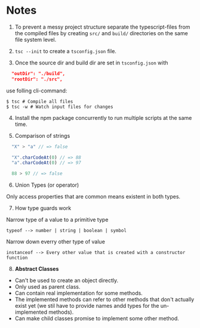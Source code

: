 # Notes

1. To prevent a messy project structure separate the typescript-files from the compiled files by creating `src/` and `build/` directories on the same file system level.

2. `tsc --init` to create a `tsconfig.json` file.

3. Once the source dir and build dir are set in `tsconfig.json` with

  ```json
    "outDir": "./build",
    "rootDir": "./src",
  ```

use folling cli-command:

  ```shell
  $ tsc # Compile all files
  $ tsc -w # Watch input files for changes
  ```
4. Install the npm package concurrently to run multiple scripts at the same time.

5. Comparison of strings

  ```javascript
    "X" > "a" // => false

    "X".charCodeAt(0) // => 88
    "a".charCodeAt(0) // => 97

    88 > 97 // => false
  ```
6. Union Types (or operator)

  Only access properties that are common means existent in both types.

7. How type guards work

  Narrow type of a value to a primitive type

    typeof --> number | string | boolean | symbol

  Narrow down everry other type of value

    instanceof --> Every other value that is created with a constructor function
  
8. **Abstract Classes**

  - Can't be used to create an object directly.
  - Only used as parent class.
  - Can contain real implementation for some methods.
  - The implemented methods can refer to other methods that don't actually exist yet (we stil have to provide names andd types for the un-implemented methods).
  - Can make child classes promise to implement some other method.
